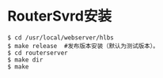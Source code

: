 # RouterSvrd安装

```
$ cd /usr/local/webserver/hlbs
$ make release	#发布版本安装（默认为测试版本）。
$ cd routerserver
$ make dir
$ make
```

